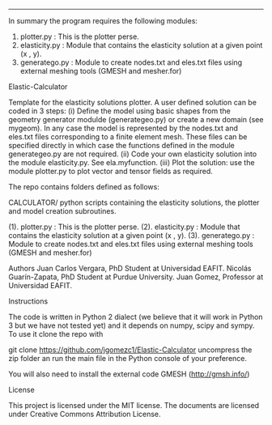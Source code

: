 
---------------------------------------------------------------------------------------------------------
In summary the program requires the following modules:

1. plotter.py    : This is the plotter perse.
2. elasticity.py : Module that contains the elasticity solution at a given point (x , y).
3. generatego.py : Module to create nodes.txt and eles.txt files using external meshing tools (GMESH and mesher.for)

Elastic-Calculator

Template for the elasticity solutions plotter. A user defined solution can be coded in 3 steps:
(i)   Define the model using basic shapes from the geometry generator modulde (generategeo.py) or
      create a new domain (see mygeom). In any case the model is represented by the nodes.txt and
      eles.txt files corresponding to a finite element mesh. These files can be specified directly
      in which case the functions defined in the module generategeo.py are not required.
(ii)  Code your own elasticity solution into the module elasticity.py. See ela.myfunction.
(iii) Plot the solution: use the module plotter.py to plot vector and tensor fields as required.

The repo contains folders defined as follows:

CALCULATOR/ python scripts containing the elasticity solutions, the plotter and model creation subroutines. 

(1). plotter.py    : This is the plotter perse.
(2). elasticity.py : Module that contains the elasticity solution at a given point (x , y).
(3). generatego.py : Module to create nodes.txt and eles.txt files using external meshing tools (GMESH and mesher.for)

Authors
Juan Carlos Vergara, PhD Student at Universidad EAFIT.
Nicolás Guarín-Zapata, PhD Student at Purdue University.
Juan Gomez, Professor at Universidad EAFIT.

Instructions

The code is written in Python 2 dialect (we believe that it will work in Python 3 but we have not tested yet) and it depends on numpy, scipy and sympy. To use it clone the repo with

git clone https://github.com/jgomezc1/Elastic-Calculator
uncompress the zip folder an run the main file in the Python console of your preference.

You will also need to install the external code GMESH (http://gmsh.info/)

License

This project is licensed under the MIT license. The documents are licensed under Creative Commons Attribution License.
